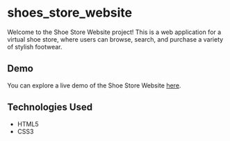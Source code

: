 # shoes_store_website
Welcome to the Shoe Store Website project! This is a web application for a virtual shoe store, where users can browse, search, and purchase a variety of stylish footwear.

## Demo

You can explore a live demo of the Shoe Store Website [here](https://harshu54.github.io/shoes_store_website/).

## Technologies Used
- HTML5
- CSS3

